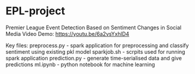 # EPL-project
Premier League Event Detection Based on Sentiment Changes in Social Media
Video Demo: https://youtu.be/6a2vsYxhlD4

Key files:
preprocess.py - spark application for preprocessing and classify sentiment using existing pkl model
sparkjob.sh - scrpits used for running spark application
prediction.py - generate time-serialised data and give predictions
ml.ipynb - python notebook for machine learning 
